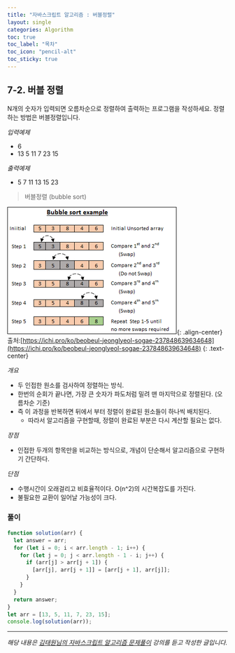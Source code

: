 ```yaml
---
title: "자바스크립트 알고리즘 : 버블정렬"
layout: single
categories: Algorithm
toc: true
toc_label: "목차"
toc_icon: "pencil-alt"
toc_sticky: true
---
```


## 7-2. 버블 정렬

N개의 숫자가 입력되면 오름차순으로 정렬하여 출력하는 프로그램을 작성하세요.
정렬하는 방법은 버블정렬입니다.

_입력예제_

- 6
- 13 5 11 7 23 15

_출력예제_

- 5 7 11 13 15 23

> 버블정렬 (bubble sort)

![3](/assets/images/algorithm/Algo702-00001.png){: .align-center}
출처:[https://ichi.pro/ko/beobeul-jeonglyeol-sogae-237848639634648](https://ichi.pro/ko/beobeul-jeonglyeol-sogae-237848639634648)
{: .text-center}

_개요_

- 두 인접한 원소를 검사하여 정렬하는 방식.
- 한번의 순회가 끝나면, 가장 큰 숫자가 파도처럼 밀려 맨 마지막으로 정렬된다. (오름차순 기준)
- 즉 이 과정을 반복하면 뒤에서 부터 정렬이 완료된 원소들이 하나씩 배치된다.
  - 따라서 알고리즘을 구현할때, 정렬이 완료된 부분은 다시 계산할 필요는 없다.

_장점_

- 인접한 두개의 항목만을 비교하는 방식으로, 개념이 단순해서 알고리즘으로 구현하기 간단하다.

_단점_

- 수행시간이 오래걸리고 비효율적이다. O(n^2)의 시간복잡도를 가진다.
- 불필요한 교환이 일어날 가능성이 크다.

### 풀이

```jsx
function solution(arr) {
  let answer = arr;
  for (let i = 0; i < arr.length - 1; i++) {
    for (let j = 0; j < arr.length - 1 - i; j++) {
      if (arr[j] > arr[j + 1]) {
        [arr[j], arr[j + 1]] = [arr[j + 1], arr[j]];
      }
    }
  }
  return answer;
}
let arr = [13, 5, 11, 7, 23, 15];
console.log(solution(arr));
```

---

_해당 내용은 [김태원님의 자바스크립트 알고리즘 문제풀이](https://www.inflearn.com/course/%EC%9E%90%EB%B0%94%EC%8A%A4%ED%81%AC%EB%A6%BD%ED%8A%B8-%EC%95%8C%EA%B3%A0%EB%A6%AC%EC%A6%98-%EB%AC%B8%EC%A0%9C%ED%92%80%EC%9D%B4/dashboard) 강의를 듣고 작성한 글입니다._
